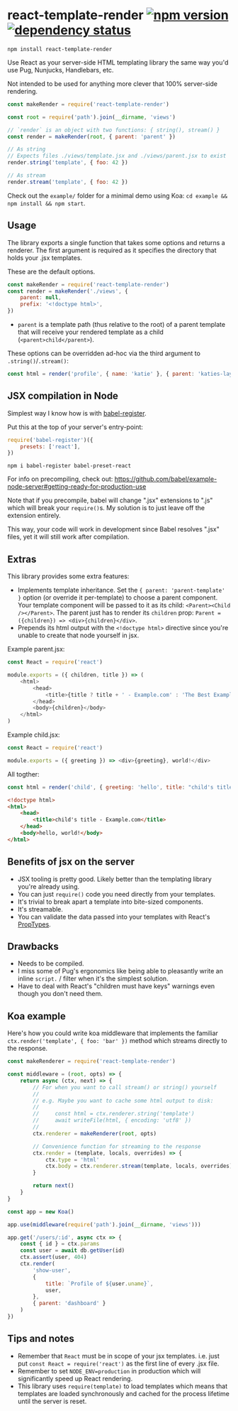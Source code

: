 # react-template-render [![npm version](https://badge.fury.io/js/react-template-render.svg)](https://badge.fury.io/js/react-template-render) [![dependency status](https://david-dm.org/danneu/react-template-render.svg)](https://david-dm.org/danneu/react-template-render)

    npm install react-template-render

Use React as your server-side HTML templating library the same way you'd use Pug, Nunjucks, Handlebars, etc.

Not intended to be used for anything more clever that 100% server-side rendering.

```javascript
const makeRender = require('react-template-render')

const root = require('path').join(__dirname, 'views')

// `render` is an object with two functions: { string(), stream() }
const render = makeRender(root, { parent: 'parent' })

// As string
// Expects files ./views/template.jsx and ./views/parent.jsx to exist
render.string('template', { foo: 42 })

// As stream
render.stream('template', { foo: 42 })
```

Check out the `example/` folder for a minimal demo using Koa: `cd example && npm install && npm start`.

## Usage

The library exports a single function that takes some options and returns a renderer. The first argument is required as
it specifies the directory that holds your .jsx templates.

These are the default options.

```javascript
const makeRender = require('react-template-render')
const render = makeRender('./views', {
    parent: null,
    prefix: '<!doctype html>',
})
```

* `parent` is a template path (thus relative to the root) of a parent template that will receive your rendered template
  as a child (`<parent>child</parent>`).

These options can be overridden ad-hoc via the third argument to `.string()`/`.stream()`:

```javascript
const html = render('profile', { name: 'katie' }, { parent: 'katies-layout' })
```

## JSX compilation in Node

Simplest way I know how is with [babel-register](https://babeljs.io/docs/usage/babel-register/).

Put this at the top of your server's entry-point:

```javascript
require('babel-register')({
    presets: ['react'],
})
```

    npm i babel-register babel-preset-react

For info on precompiling, check out: https://github.com/babel/example-node-server#getting-ready-for-production-use

Note that if you precompile, babel will change ".jsx" extensions to ".js" which will break your `require()`s. My
solution is to just leave off the extension entirely.

This way, your code will work in development since Babel resolves ".jsx" files, yet it will still work after
compilation.

## Extras

This library provides some extra features:

* Implements template inheritance. Set the `{ parent: 'parent-template' }` option (or override it per-template) to
  choose a parent component. Your template component will be passed to it as its child: `<Parent><Child /></Parent>`.
  The parent just has to render its `children` prop: `Parent = ({children}) => <div>{children}</div>`.
* Prepends its html output with the `<!doctype html>` directive since you're unable to create that node yourself in jsx.

Example parent.jsx:

```javascript
const React = require('react')

module.exports = ({ children, title }) => (
    <html>
        <head>
            <title>{title ? title + ' - Example.com' : 'The Best Example - Example.com'}</title>
        </head>
        <body>{children}</body>
    </html>
)
```

Example child.jsx:

```javascript
const React = require('react')

module.exports = ({ greeting }) => <div>{greeting}, world!</div>
```

All togther:

```javascript
const html = render('child', { greeting: 'hello', title: "child's title" }, { parent: 'parent' })
```

```html
<!doctype html>
<html>
    <head>
        <title>child's title - Example.com</title>
    </head>
    <body>hello, world!</body>
</html>
```

## Benefits of jsx on the server

* JSX tooling is pretty good. Likely better than the templating library you're already using.
* You can just `require()` code you need directly from your templates.
* It's trivial to break apart a template into bite-sized components.
* It's streamable.
* You can validate the data passed into your templates with React's
  [PropTypes](https://reactjs.org/docs/typechecking-with-proptypes.html).

## Drawbacks

* Needs to be compiled.
* I miss some of Pug's ergonomics like being able to pleasantly write an inline `script.` / filter when it's the
  simplest solution.
* Have to deal with React's "children must have keys" warnings even though you don't need them.

## Koa example

Here's how you could write koa middleware that implements the familiar `ctx.render('template', { foo: 'bar' })` method
which streams directly to the response.

```javascript
const makeRenderer = require('react-template-render')

const middleware = (root, opts) => {
    return async (ctx, next) => {
        // For when you want to call stream() or string() yourself
        //
        // e.g. Maybe you want to cache some html output to disk:
        //
        //     const html = ctx.renderer.string('template')
        //     await writeFile(html, { encoding: 'utf8' })
        //
        ctx.renderer = makeRenderer(root, opts)

        // Convenience function for streaming to the response
        ctx.render = (template, locals, overrides) => {
            ctx.type = 'html'
            ctx.body = ctx.renderer.stream(template, locals, overrides)
        }

        return next()
    }
}

const app = new Koa()

app.use(middleware(require('path').join(__dirname, 'views')))

app.get('/users/:id', async ctx => {
    const { id } = ctx.params
    const user = await db.getUser(id)
    ctx.assert(user, 404)
    ctx.render(
        'show-user',
        {
            title: `Profile of ${user.uname}`,
            user,
        },
        { parent: 'dashboard' }
    )
})
```

## Tips and notes

* Remember that `React` must be in scope of your jsx templates. i.e. just put `const React = require('react')` as the
  first line of every .jsx file.
* Remember to set `NODE_ENV=production` in production which will significantly speed up React rendering.
* This library uses `require(template)` to load templates which means that templates are loaded synchronously and cached
  for the process lifetime until the server is reset.
